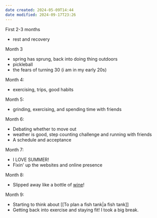 ```yaml
---
date created: 2024-05-09T14:44
date modified: 2024-09-17T23:26
---
```


First 2-3 months

- rest and recovery

Month 3

- spring has sprung, back into doing thing outdoors
- pickleball
- the fears of turning 30 (i am in my early 20s)

Month 4: 

- exercising, trips, good habits

Month 5:

- grinding, exercising, and spending time with friends

Month 6: 

- Debating whether to move out
- weather is good, step counting challenge and running with friends
- A schedule and acceptance

Month 7: 

- I LOVE SUMMER!
- Fixin' up the websites and online presence

Month 8:

- Slipped away like a bottle of [wine](https://www.youtube.com/watch?v=nn_0zPAfyo8)!

Month 9: 

- Starting to think about [[To plan a fish tank|a fish tank]] 
- Getting back into exercise and staying fit! I took a big break.
